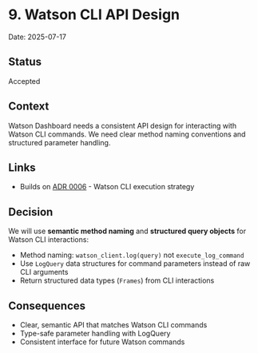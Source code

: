 # 9. Watson CLI API Design

Date: 2025-07-17

## Status

Accepted

## Context

Watson Dashboard needs a consistent API design for interacting with Watson CLI commands. We need clear method naming conventions and structured parameter handling.

## Links

- Builds on [ADR 0006](0006-watson-cli-execution-strategy.md) - Watson CLI execution strategy

## Decision

We will use **semantic method naming** and **structured query objects** for Watson CLI interactions:

- Method naming: `watson_client.log(query)` not `execute_log_command`
- Use `LogQuery` data structures for command parameters instead of raw CLI arguments
- Return structured data types (`Frames`) from CLI interactions

## Consequences

- Clear, semantic API that matches Watson CLI commands
- Type-safe parameter handling with LogQuery
- Consistent interface for future Watson commands
